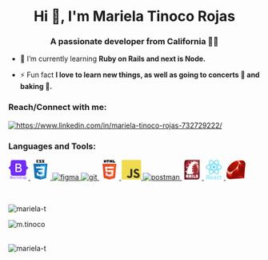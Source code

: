 <h1 align="center">Hi 👋, I'm Mariela Tinoco Rojas</h1>
<h3 align="center">A passionate developer from California 👩‍💻</h3>

- 🌱 I’m currently learning **Ruby on Rails and next is Node.**

- ⚡ Fun fact **I love to learn new things, as well as going to concerts 🎤 and baking 🧁.**

<h3 align="left">Reach/Connect with me:</h3>
<p align="left">
<a href="https://linkedin.com/in/https://www.linkedin.com/in/mariela-tinoco-rojas-732729222/" target="blank"><img align="center" src="https://raw.githubusercontent.com/rahuldkjain/github-profile-readme-generator/master/src/images/icons/Social/linked-in-alt.svg" alt="https://www.linkedin.com/in/mariela-tinoco-rojas-732729222/" height="30" width="40" /></a>
</p>

<h3 align="left">Languages and Tools:</h3>
<p align="left"> <a href="https://getbootstrap.com" target="_blank" rel="noreferrer"> <img src="https://raw.githubusercontent.com/devicons/devicon/master/icons/bootstrap/bootstrap-plain-wordmark.svg" alt="bootstrap" width="40" height="40"/> </a> <a href="https://www.w3schools.com/css/" target="_blank" rel="noreferrer"> <img src="https://raw.githubusercontent.com/devicons/devicon/master/icons/css3/css3-original-wordmark.svg" alt="css3" width="40" height="40"/> </a> <a href="https://www.figma.com/" target="_blank" rel="noreferrer"> <img src="https://www.vectorlogo.zone/logos/figma/figma-icon.svg" alt="figma" width="40" height="40"/> </a> <a href="https://git-scm.com/" target="_blank" rel="noreferrer"> <img src="https://www.vectorlogo.zone/logos/git-scm/git-scm-icon.svg" alt="git" width="40" height="40"/> </a> <a href="https://www.w3.org/html/" target="_blank" rel="noreferrer"> <img src="https://raw.githubusercontent.com/devicons/devicon/master/icons/html5/html5-original-wordmark.svg" alt="html5" width="40" height="40"/> </a> <a href="https://developer.mozilla.org/en-US/docs/Web/JavaScript" target="_blank" rel="noreferrer"> <img src="https://raw.githubusercontent.com/devicons/devicon/master/icons/javascript/javascript-original.svg" alt="javascript" width="40" height="40"/> </a> <a href="https://postman.com" target="_blank" rel="noreferrer"> <img src="https://www.vectorlogo.zone/logos/getpostman/getpostman-icon.svg" alt="postman" width="40" height="40"/> </a> <a href="https://rubyonrails.org" target="_blank" rel="noreferrer"> <img src="https://raw.githubusercontent.com/devicons/devicon/master/icons/rails/rails-original-wordmark.svg" alt="rails" width="40" height="40"/> </a> <a href="https://reactjs.org/" target="_blank" rel="noreferrer"> <img src="https://raw.githubusercontent.com/devicons/devicon/master/icons/react/react-original-wordmark.svg" alt="react" width="40" height="40"/> </a> <a href="https://www.ruby-lang.org/en/" target="_blank" rel="noreferrer"> <img src="https://raw.githubusercontent.com/devicons/devicon/master/icons/ruby/ruby-original.svg" alt="ruby" width="40" height="40"/> </a> </p>


<br>
<p><img align="center" src="https://github-readme-stats.vercel.app/api/top-langs?username=mariela-t&show_icons=true&locale=en&layout=compact&theme=dracula" alt="mariela-t" /></p>


<p><a href="https://www.buymeacoffee.com/m.tinoco"> <img align="left" src="https://cdn.buymeacoffee.com/buttons/v2/default-yellow.png" height="40" width="150" alt="m.tinoco" /></a></p><br><br>

<p align="left"> <img src="https://komarev.com/ghpvc/?username=mariela-t&label=Profile%20views&color=0e75b6&style=flat" alt="mariela-t" /> </p>
